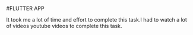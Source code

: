 #FLUTTER APP
<p>It took me a lot of time and effort to complete this task.I had to watch a lot of videos youtube videos to complete this task.  </p>
